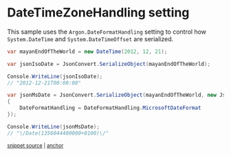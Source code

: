 # DateTimeZoneHandling setting

This sample uses the `Argon.DateFormatHandling` setting to control how `System.DateTime` and `System.DateTimeOffset` are serialized.

<!-- snippet: SerializeDateFormatHandling -->
<a id='snippet-serializedateformathandling'></a>
```cs
var mayanEndOfTheWorld = new DateTime(2012, 12, 21);

var jsonIsoDate = JsonConvert.SerializeObject(mayanEndOfTheWorld);

Console.WriteLine(jsonIsoDate);
// "2012-12-21T00:00:00"

var jsonMsDate = JsonConvert.SerializeObject(mayanEndOfTheWorld, new JsonSerializerSettings
{
    DateFormatHandling = DateFormatHandling.MicrosoftDateFormat
});

Console.WriteLine(jsonMsDate);
// "\/Date(1356044400000+0100)\/"
```
<sup><a href='/src/Tests/Documentation/Samples/Serializer/SerializeDateFormatHandling.cs#L35-L50' title='Snippet source file'>snippet source</a> | <a href='#snippet-serializedateformathandling' title='Start of snippet'>anchor</a></sup>
<!-- endSnippet -->

